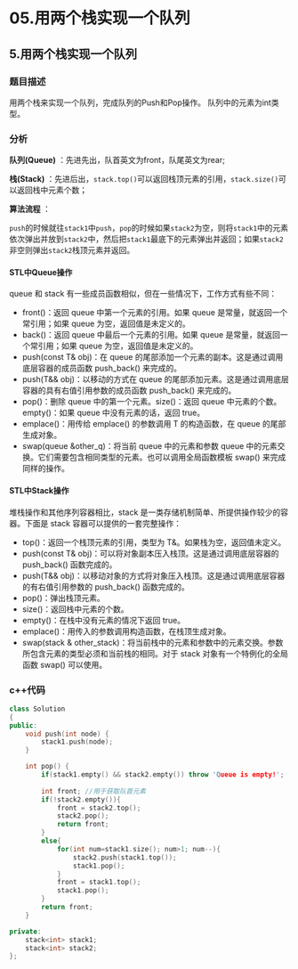 # 05.用两个栈实现一个队列


## 5.用两个栈实现一个队列
### 题目描述  
用两个栈来实现一个队列，完成队列的Push和Pop操作。 队列中的元素为int类型。   




### 分析
**队列(Queue)** ：先进先出，队首英文为front，队尾英文为rear;   

**栈(Stack)** ：先进后出，`stack.top()`可以返回栈顶元素的引用，`stack.size()`可以返回栈中元素个数；   

**算法流程** ：   

`push`的时候就往`stack1`中`push`，`pop`的时候如果`stack2`为空，则将`stack1`中的元素依次弹出并放到`stack2`中，然后把`stack1`最底下的元素弹出并返回；如果`stack2`非空则弹出`stack2`栈顶元素并返回。      

#### STL中Queue操作  
queue 和 stack 有一些成员函数相似，但在一些情况下，工作方式有些不同：
- front()：返回 queue 中第一个元素的引用。如果 queue 是常量，就返回一个常引用；如果 queue 为空，返回值是未定义的。
- back()：返回 queue 中最后一个元素的引用。如果 queue 是常量，就返回一个常引用；如果 queue 为空，返回值是未定义的。
- push(const T& obj)：在 queue 的尾部添加一个元素的副本。这是通过调用底层容器的成员函数 push_back() 来完成的。
- push(T&& obj)：以移动的方式在 queue 的尾部添加元素。这是通过调用底层容器的具有右值引用参数的成员函数 push_back() 来完成的。
- pop()：删除 queue 中的第一个元素。size()：返回 queue 中元素的个数。empty()：如果 queue 中没有元素的话，返回 true。
- emplace()：用传给 emplace() 的参数调用 T 的构造函数，在 queue 的尾部生成对象。
- swap(queue<T> &other_q)：将当前 queue 中的元素和参数 queue 中的元素交换。它们需要包含相同类型的元素。也可以调用全局函数模板 swap() 来完成同样的操作。

#### STL中Stack操作  
堆栈操作和其他序列容器相比，stack 是一类存储机制简单、所提供操作较少的容器。下面是 stack 容器可以提供的一套完整操作：
- top()：返回一个栈顶元素的引用，类型为 T&。如果栈为空，返回值未定义。
- push(const T& obj)：可以将对象副本压入栈顶。这是通过调用底层容器的 push_back() 函数完成的。
- push(T&& obj)：以移动对象的方式将对象压入栈顶。这是通过调用底层容器的有右值引用参数的 push_back() 函数完成的。
- pop()：弹出栈顶元素。
- size()：返回栈中元素的个数。
- empty()：在栈中没有元素的情况下返回 true。
- emplace()：用传入的参数调用构造函数，在栈顶生成对象。
- swap(stack<T> & other_stack)：将当前栈中的元素和参数中的元素交换。参数所包含元素的类型必须和当前栈的相同。对于 stack 对象有一个特例化的全局函数 swap() 可以使用。



### c++代码

```c++
class Solution
{
public:
    void push(int node) {
        stack1.push(node);
    }

    int pop() {
        if(stack1.empty() && stack2.empty()) throw 'Queue is empty!';
        
        int front; //用于获取队首元素
        if(!stack2.empty()){
            front = stack2.top();
            stack2.pop();
            return front;
        }
        else{
            for(int num=stack1.size(); num>1; num--){
                stack2.push(stack1.top());
                stack1.pop();
            }
            front = stack1.top();
            stack1.pop();
        }
        return front;
    }

private:
    stack<int> stack1;
    stack<int> stack2;
};

```


